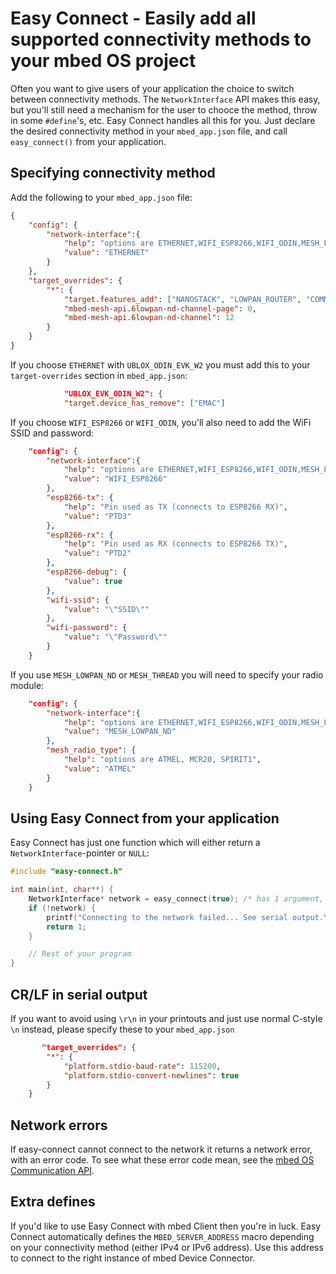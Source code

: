 # Easy Connect - Easily add all supported connectivity methods to your mbed OS project

Often you want to give users of your application the choice to switch between connectivity methods. The `NetworkInterface` API makes this easy, but you'll still need a mechanism for the user to chooce the method, throw in some `#define`'s, etc. Easy Connect handles all this for you. Just declare the desired connectivity method in your `mbed_app.json` file, and call `easy_connect()` from your application.

## Specifying connectivity method

Add the following to your ``mbed_app.json`` file:

```json
{
    "config": {
        "network-interface":{
            "help": "options are ETHERNET,WIFI_ESP8266,WIFI_ODIN,MESH_LOWPAN_ND,MESH_THREAD",
            "value": "ETHERNET"
        }
    },
    "target_overrides": {
        "*": {
            "target.features_add": ["NANOSTACK", "LOWPAN_ROUTER", "COMMON_PAL"],
            "mbed-mesh-api.6lowpan-nd-channel-page": 0,
            "mbed-mesh-api.6lowpan-nd-channel": 12
        }
    }
}
```
If you choose `ETHERNET` with `UBLOX_ODIN_EVK_W2` you must add this to your `target-overrides` section in `mbed_app.json`:
```json
            "UBLOX_EVK_ODIN_W2": {
            "target.device_has_remove": ["EMAC"]
```

If you choose `WIFI_ESP8266` or `WIFI_ODIN`, you'll also need to add the WiFi SSID and password:

```json
    "config": {
        "network-interface":{
            "help": "options are ETHERNET,WIFI_ESP8266,WIFI_ODIN,MESH_LOWPAN_ND,MESH_THREAD",
            "value": "WIFI_ESP8266"
        },
        "esp8266-tx": {
            "help": "Pin used as TX (connects to ESP8266 RX)",
            "value": "PTD3"
        },
        "esp8266-rx": {
            "help": "Pin used as RX (connects to ESP8266 TX)",
            "value": "PTD2"
        },
        "esp8266-debug": {
            "value": true
        },
        "wifi-ssid": {
            "value": "\"SSID\""
        },
        "wifi-password": {
            "value": "\"Password\""
        }
    }
```

If you use `MESH_LOWPAN_ND` or `MESH_THREAD` you will need to specify your radio module:

```json
    "config": {
        "network-interface":{
            "help": "options are ETHERNET,WIFI_ESP8266,WIFI_ODIN,MESH_LOWPAN_ND,MESH_THREAD",
            "value": "MESH_LOWPAN_ND"
        },
        "mesh_radio_type": {
        	"help": "options are ATMEL, MCR20, SPIRIT1",
        	"value": "ATMEL"
        }
    }
```

## Using Easy Connect from your application

Easy Connect has just one function which will either return a `NetworkInterface`-pointer or `NULL`:

```cpp
#include "easy-connect.h"

int main(int, char**) {
    NetworkInterface* network = easy_connect(true); /* has 1 argument, enable_logging (pass in true to log to serial port) */
    if (!network) {
        printf("Connecting to the network failed... See serial output.\r\n");
        return 1;
    }

    // Rest of your program
}
```
## CR/LF in serial output

If you want to avoid using `\r\n` in your printouts and just use normal C-style `\n` instead, please specify these to your `mbed_app.json`

```json
       "target_overrides": {
        "*": {
            "platform.stdio-baud-rate": 115200,
            "platform.stdio-convert-newlines": true
        }
    }
```

## Network errors

If easy-connect cannot connect to the network it returns a network error, with an error code. To see what these error code mean, see the [mbed OS Communication API](https://docs.mbed.com/docs/mbed-os-api-reference/en/latest/APIs/communication/network_sockets/#network-errors).

## Extra defines

If you'd like to use Easy Connect with mbed Client then you're in luck. Easy Connect automatically defines the `MBED_SERVER_ADDRESS` macro depending on your connectivity method (either IPv4 or IPv6 address). Use this address to connect to the right instance of mbed Device Connector.
